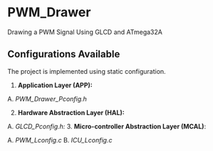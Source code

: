 # PWM_Drawer
Drawing a PWM Signal Using GLCD and ATmega32A

## Configurations Available
The project is implemented using static configuration.
1. **Application Layer (APP):** 

  A. *PWM_Drawer_Pconfig.h*

2. **Hardware Abstraction Layer (HAL):**

  A. *GLCD_Pconfig.h:*
3. **Micro-controller Abstraction Layer (MCAL)**:

  A. *PWM_Lconfig.c*
  B. *ICU_Lconfig.c*
